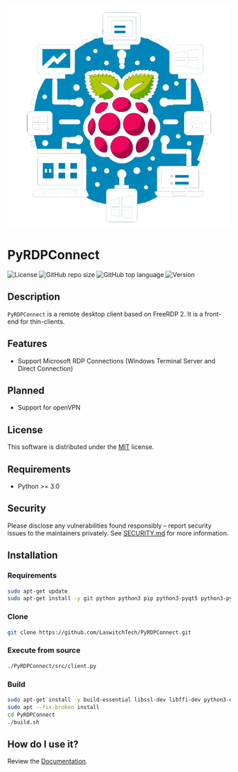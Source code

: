 <p align="center"><img src="src/img/logo.png" /></p>

# PyRDPConnect
![License](https://img.shields.io/github/license/LaswitchTech/PyRDPConnect?style=for-the-badge)
![GitHub repo size](https://img.shields.io/github/repo-size/LaswitchTech/PyRDPConnect?style=for-the-badge&logo=github)
![GitHub top language](https://img.shields.io/github/languages/top/LaswitchTech/PyRDPConnect?style=for-the-badge)
![Version](https://img.shields.io/github/v/release/LaswitchTech/PyRDPConnect?label=Version&style=for-the-badge)

## Description
`PyRDPConnect` is a remote desktop client based on FreeRDP 2. It is a front-end for thin-clients.

## Features
  - Support Microsoft RDP Connections (Windows Terminal Server and Direct Connection)

## Planned
  - Support for openVPN

## License
This software is distributed under the [MIT](LICENSE) license.

## Requirements
* Python >= 3.0

## Security
Please disclose any vulnerabilities found responsibly – report security issues to the maintainers privately. See [SECURITY.md](SECURITY.md) for more information.

## Installation

### Requirements
```sh
sudo apt-get update
sudo apt-get install -y git python python3 pip python3-pyqt5 python3-pyqt5.* freerdp2-x11
```

### Clone
```sh
git clone https://github.com/LaswitchTech/PyRDPConnect.git
```

### Execute from source
```sh
./PyRDPConnect/src/client.py
```

### Build
```sh
sudo apt-get install -y build-essential libssl-dev libffi-dev python3-dev qt5-default qtbase5-dev qtchooser qt5-qmake qtbase5-dev-tools qttools5-dev-tools
sudo apt --fix-broken install
cd PyRDPConnect
./build.sh
```

## How do I use it?
Review the [Documentation](docs/).
